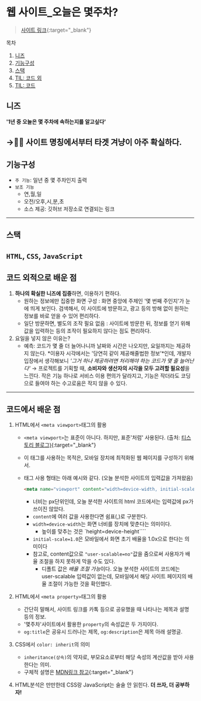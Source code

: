 # 웹 사이트_오늘은 몇주차?

> [사이트 링크](https://annyeong.me/nth-week-today/){:target="_blank"}

목차
1. [니즈](#니즈)
2. [기능구성](#기능구성)
3. [스택](#스택)
4. [TIL: 코드 외](#코드-외적으로-배운-점)
5. [TIL: 코드](#코드에서-배운-점)

## 니즈

**'1년 중 오늘은 몇 주차에 속하는지를 알고싶다'**

→👍🏻 사이트 명칭에서부터 타겟 겨냥이 아주 확실하다.
----
## 기능구성

- `주 기능`: 일년 중 몇 주차인지 출력
- `보조 기능`
    - 연,월,일
    - 오전/오후,시,분,초
    - 소스 제공: 깃허브 저장소로 연결되는 링크
----
## 스택

`HTML`, `CSS`, `JavaScript`
----
## 코드 외적으로 배운 점

1. **하나의 확실한 니즈에 집중**하면, 이용하기 편하다.
    - 원하는 정보에만 집중한 화면 구성
        : 화면 중앙에 주제인 '몇 번째 주인지'가 눈에 띄게 보인다. 검색해서, 이 사이트에 방문하고, 광고 등의 방해 없이 원하는 정보를 바로 얻을 수 있어 편리하다.
    - 일단 방문하면, 별도의 조작 필요 없음
        : 사이트에 방문한 뒤, 정보를 얻기 위해 값을 입력하는 등의 조작이 필요하지 않다는 점도 편리하다.
2. 요일을 넣지 않은 이유는?
    - 예측: 코드가 몇 줄 더 늘어나니까
        날짜와 시간은 나오지만, 요일까지는 제공하지 않는다. *이용자 시각에서는 '당연히 같이 제공해줄법한 정보'*인데, 개발자 입장에서 생각해보니 *'그거 하나 제공하려면 처리해야 하는 코드가 몇 줄 늘어난다'*
    → 프로젝트를 기획할 때, **소비자와 생산자의 시각을 모두 고려할 필요성**을 느낀다. 작은 기능 하나로 서비스 이용 편의가 달라지고, 기능은 작더라도 코딩으로 들여야 하는 수고로움은 작지 않을 수 있다.
----
## 코드에서 배운 점

1. HTML에서 `<meta viewport>`태그의 활용
    - `<meta viewport>`는 표준이 아니다. 하지만, 표준'처럼' 사용된다. (출처: [티스토리 블로그)](https://aboooks.tistory.com/352){:target="_blank"}
    - 이 태그를 사용하는 목적은, 모바일 장치에 최적화된 웹 페이지를 구성하기 위해서.
    
    - 태그 사용 형태는 아래 예시와 같다. (오늘 분석한 사이트의 입력값을 가져왔음)
        ```html
        <meta name="viewport" content="width=device-width, initial-scale=1.0">
        ```
        - 너비는 px단위인데, 오늘 분석한 사이트의 html 코드에서는 입력값에 px가 쓰이진 않았다.
        - `content`에 여러 값을 사용한다면 쉼표(,)로 구분한다.
        - `width=device-width`는 화면 너비를 장치에 맞춘다는 의미이다.
            - 높이를 맞추는 것은 `height=device-height````
        - `initial-scale=1.0`은 모바일에서 화면 초기 배율을 1.0x으로 한다는 의미이다
        - 참고로, content값으로 `"user-scalable=no"`값을 줌으로써 사용자가 배율 조절을 하지 못하게 막을 수도 있다.
            - 디폴트 값은 *배율 조절 가능*이다. 오늘 분석한 사이트의 코드에는 user-scalable 입력값이 없는데, 모바일에서 해당 사이트 페이지의 배율 조절이 가능한 것을 확인했다.

2. HTML에서 `<meta property>`태그의 활용
    - 간단히 말해서, 사이트 링크를 카톡 등으로 공유했을 때 나타나는 제목과 설명 등의 정보.
    - '몇주차'사이트에서 활용한 `property`의 속성값은 두 가지이다.
    - `og:title`은 공유시 드러나는 제목, `og:description`은 제목 아래 설명글.

3. CSS에서 `color: inherit`의 의미
    - `inheritance(상속)`의 약자로, 부모요소로부터 해당 속성의 계산값을 받아 사용한다는 의미.
    - 구체적 설명은 [MDN링크 참고](https://developer.mozilla.org/ko/docs/Web/CSS/inherit){:target="_blank"}

4. HTML분석은 만만한데 CSS랑 JavaScript는 술술 안 읽힌다. **더 쓰자, 더 공부하자!**